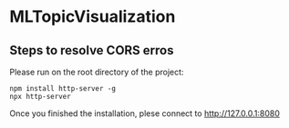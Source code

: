 # MLTopicVisualization

## Steps to resolve CORS erros
Please run on the root directory of the project: 
``` 
npm install http-server -g
npx http-server
```
Once you finished the installation, plese connect to http://127.0.0.1:8080
